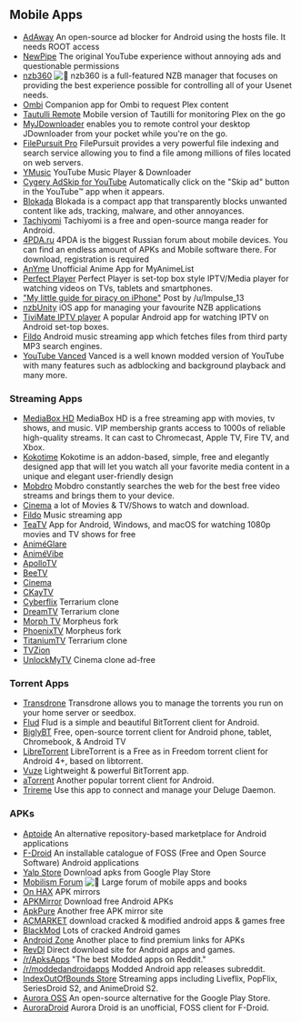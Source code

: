## Mobile Apps

  * [AdAway](https://adaway.org/) An open-source ad blocker for Android using the hosts file. It needs ROOT access
  * [NewPipe](https://newpipe.schabi.org/) The original YouTube experience without annoying ads and questionable permissions
  * [nzb360](http://nzb360.com/) ![:star2:](/static/twemoji/1f31f.png) nzb360 is a full-featured NZB manager that focuses on providing the best experience possible for controlling all of your Usenet needs.
  * [Ombi](https://play.google.com/store/apps/details?id=com.tidusjar.Ombi) Companion app for Ombi to request Plex content
  * [Tautulli Remote](https://play.google.com/store/apps/details?id=com.williamcomartin.plexpyremote) Mobile version of Tautilli for monitoring Plex on the go
  * [MyJDownloader](https://play.google.com/store/apps/details?id=org.appwork.myjdandroid&hl=en_US) enables you to remote control your desktop JDownloader from your pocket while you're on the go.
  * [FilePursuit Pro](https://play.google.com/store/apps/details?id=com.filepursuit.filepursuitpro) FilePursuit provides a very powerful file indexing and search service allowing you to find a file among millions of files located on web servers.
  * [YMusic](https://forum.xda-developers.com/android/apps-games/app-youtube-music-sound-stream-youtubes-t3399722) YouTube Music Player & Downloader
  * [Cygery AdSkip for YouTube](https://labs.xda-developers.com/store/app/com.cygery.adskip.xda) Automatically click on the "Skip ad" button in the YouTube™ app when it appears.
  * [Blokada](https://blokada.org) Blokada is a compact app that transparently blocks unwanted content like ads, tracking, malware, and other annoyances.
  * [Tachiyomi](https://github.com/inorichi/tachiyomi) Tachiyomi is a free and open-source manga reader for Android.
  * [4PDA.ru](http://4pda.ru/forum/index.php?act=idx) 4PDA is the biggest Russian forum about mobile devices. You can find an endless amount of APKs and Mobile software there. For download, registration is required
  * [AnYme](https://github.com/zunjae/anYme) Unofficial Anime App for MyAnimeList
  * [Perfect Player](https://play.google.com/store/apps/details?id=com.niklabs.pp) Perfect Player is set-top box style IPTV/Media player for watching videos on TVs, tablets and smartphones.
  * ["My little guide for piracy on iPhone"](https://www.reddit.com/r/Piracy/comments/ajkeq2/my_little_guide_for_piracy_on_iphone/) Post by /u/Impulse_13
  * [nzbUnity](https://nzbunity.dozenzb.com/) iOS app for managing your favourite NZB applications
  * [TiviMate IPTV player](https://play.google.com/store/apps/details?id=ar.tvplayer.tv) A popular Android app for watching IPTV on Android set-top boxes.
  * [Fildo](https://fildo.net/android/en/#) Android music streaming app which fetches files from third party MP3 search engines.
  * [YouTube Vanced](https://vancedapp.com/) Vanced is a well known modded version of YouTube with many features such as adblocking and background playback and many more.

### Streaming Apps

  * [MediaBox HD](https://mediaboxhd.net) MediaBox HD is a free streaming app with movies, tv shows, and music. VIP membership grants access to 1000s of reliable high-quality streams. It can cast to Chromecast, Apple TV, Fire TV, and Xbox.
  * [Kokotime](https://www.kokotime.tv/) Kokotime is an addon-based, simple, free and elegantly designed app that will let you watch all your favorite media content in a unique and elegant user-friendly design
  * [Mobdro](https://forum.mobilism.org/viewtopic.php?f=429&t=2720792&hilit=mobdro) Mobdro constantly searches the web for the best free video streams and brings them to your device.
  * [Cinema](https://forum.mobilism.org/viewtopic.php?t=2786441) a lot of Movies & TV/Shows to watch and download.
  * [Fildo](https://fildo.net/android/en/) Music streaming app
  * [TeaTV](https://teatv.net/) App for Android, Windows, and macOS for watching 1080p movies and TV shows for free
  * [AniméGlare](https://animeglare.xyz/)
  * [AniméVibe](http://animevibe.tv/)
  * [ApolloTV](https://apollotv.xyz/)
  * [BeeTV](http://beetvapk.me/)
  * [Cinema](https://cinemaapk.com/)
  * [CKayTV](http://ckaytv.com/)
  * [Cyberflix](https://cybercloud.media/) Terrarium clone
  * [DreamTV](http://dream-tv.xyz/) Terrarium clone
  * [Morph TV](http://titaniumtv.xyz/Morph2.apk) Morpheus fork
  * [PhoenixTV](https://tinyurl.com/y7z5zct8) Morpheus fork
  * [TitaniumTV](http://titaniumtv.xyz/) Terrarium clone
  * [TVZion](https://tvzionapp.live/)
  * [UnlockMyTV](https://unlockmytv.com/) Cinema clone ad-free

### Torrent Apps

  * [Transdrone](https://play.google.com/store/apps/details?id=org.transdroid.lite) Transdrone allows you to manage the torrents you run on your home server or seedbox.
  * [Flud](https://play.google.com/store/apps/details?id=com.delphicoder.flud&hl=en) Flud is a simple and beautiful BitTorrent client for Android.
  * [BiglyBT](https://f-droid.org/packages/com.biglybt.android.client/) Free, open-source torrent client for Android phone, tablet, Chromebook, & Android TV
  * [LibreTorrent](https://f-droid.org/en/packages/org.proninyaroslav.libretorrent/) LibreTorrent is a Free as in Freedom torrent client for Android 4+, based on libtorrent.
  * [Vuze](https://play.google.com/store/apps/details?id=com.vuze.torrent.downloader) Lightweight & powerful BitTorrent app.
  * [aTorrent](https://play.google.com/store/apps/details?id=com.mobilityflow.torrent) Another popular torrent client for Android.
  * [Trireme](https://www.f-droid.org/en/packages/org.deluge.trireme/) Use this app to connect and manage your Deluge Daemon.

### APKs

  * [Aptoide](https://en.aptoide.com/) An alternative repository-based marketplace for Android applications
  * [F-Droid](https://f-droid.org/fr/) An installable catalogue of FOSS (Free and Open Source Software) Android applications
  * [Yalp Store](https://github.com/yeriomin/YalpStore) Download apks from Google Play Store
  * [Mobilism Forum](https://forum.mobilism.org/index.php) ![:star2:](/static/twemoji/1f31f.png) Large forum of mobile apps and books
  * [On HAX](https://onhax.me/) APK mirrors
  * [APKMirror](https://www.apkmirror.com/) Download free Android APKs
  * [ApkPure](https://apkpure.com/) Another free APK mirror site
  * [ACMARKET](https://acmarket.net/) download cracked & modified android apps & games free
  * [BlackMod](https://blackmod.net/) Lots of cracked Android games
  * [Android Zone](https://android-zone.ws/) Another place to find premium links for APKs
  * [RevDl](https://www.revdl.com/) Direct download site for Android apps and games.
  * [/r/ApksApps](https://www.reddit.com/r/apksapps) "The best Modded apps on Reddit."
  * [/r/moddedandroidapps](https://www.reddit.com/r/moddedandroidapps) Modded Android app releases subreddit.
  * [IndexOutOfBounds Store](https://store.ioob.pw/) Streaming apps including Liveflix, PopFlix, SeriesDroid S2, and AnimeDroid S2.
  * [Aurora OSS](https://gitlab.com/AuroraOSS/AuroraStore) An open-source alternative for the Google Play Store.
  * [AuroraDroid](https://gitlab.com/AuroraOSS/auroradroid) Aurora Droid is an unofficial, FOSS client for F-Droid.